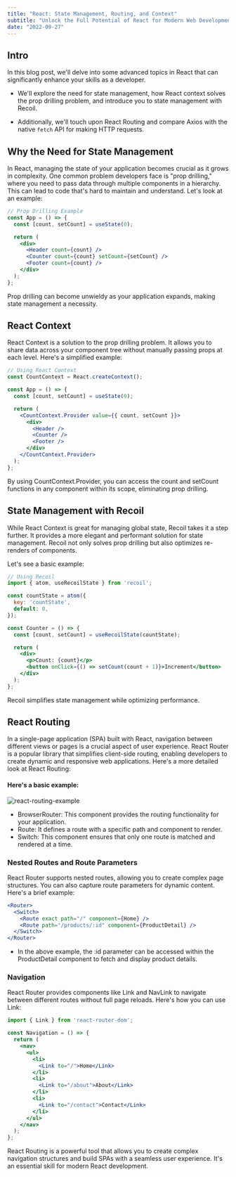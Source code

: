 ```yaml
---
title: "React: State Management, Routing, and Context"
subtitle: "Unlock the Full Potential of React for Modern Web Development"
date: "2022-09-27"
---
```


## Intro

In this blog post, we'll delve into some advanced topics in React that can significantly enhance your skills as a developer.
- We'll explore the need for state management, how React context solves the prop drilling problem, and introduce you to state management with Recoil. 

- Additionally, we'll touch upon React Routing and compare Axios with the native `fetch` API for making HTTP requests.

## Why the Need for State Management

In React, managing the state of your application becomes crucial as it grows in complexity. One common problem developers face is "prop drilling," where you need to pass data through multiple components in a hierarchy. This can lead to code that's hard to maintain and understand. Let's look at an example:

```jsx
// Prop Drilling Example
const App = () => {
  const [count, setCount] = useState(0);

  return (
    <div>
      <Header count={count} />
      <Counter count={count} setCount={setCount} />
      <Footer count={count} />
    </div>
  );
};
```

Prop drilling can become unwieldy as your application expands, making state management a necessity.

## React Context

React Context is a solution to the prop drilling problem. It allows you to share data across your component tree without manually passing props at each level. Here's a simplified example:

```jsx
// Using React Context
const CountContext = React.createContext();

const App = () => {
  const [count, setCount] = useState(0);

  return (
    <CountContext.Provider value={{ count, setCount }}>
      <div>
        <Header />
        <Counter />
        <Footer />
      </div>
    </CountContext.Provider>
  );
};
```
By using CountContext.Provider, you can access the count and setCount functions in any component within its scope, eliminating prop drilling.

## State Management with Recoil
While React Context is great for managing global state, Recoil takes it a step further. It provides a more elegant and performant solution for state management. Recoil not only solves prop drilling but also optimizes re-renders of components. 

Let's see a basic example:

```jsx
// Using Recoil
import { atom, useRecoilState } from 'recoil';

const countState = atom({
  key: 'countState',
  default: 0,
});

const Counter = () => {
  const [count, setCount] = useRecoilState(countState);

  return (
    <div>
      <p>Count: {count}</p>
      <button onClick={() => setCount(count + 1)}>Increment</button>
    </div>
  );
};
```

Recoil simplifies state management while optimizing performance.



## React Routing
In a single-page application (SPA) built with React, navigation between different views or pages is a crucial aspect of user experience. React Router is a popular library that simplifies client-side routing, enabling developers to create dynamic and responsive web applications. Here's a more detailed look at React Routing:

#### Here's a basic example:


![react-routing-example](/images/react-routing.png)


- BrowserRouter: This component provides the routing functionality for your application.
- Route: It defines a route with a specific path and component to render.
- Switch: This component ensures that only one route is matched and rendered at a time.


### Nested Routes and Route Parameters
React Router supports nested routes, allowing you to create complex page structures. You can also capture route parameters for dynamic content. Here's a brief example:

```jsx
<Router>
  <Switch>
    <Route exact path="/" component={Home} />
    <Route path="/products/:id" component={ProductDetail} />
  </Switch>
</Router>
```

- In the above example, the :id parameter can be accessed within the ProductDetail component to fetch and display product details.

### Navigation
React Router provides components like Link and NavLink to navigate between different routes without full page reloads. Here's how you can use Link:

```jsx
import { Link } from 'react-router-dom';

const Navigation = () => {
  return (
    <nav>
      <ul>
        <li>
          <Link to="/">Home</Link>
        </li>
        <li>
          <Link to="/about">About</Link>
        </li>
        <li>
          <Link to="/contact">Contact</Link>
        </li>
      </ul>
    </nav>
  );
};
```

React Routing is a powerful tool that allows you to create complex navigation structures and build SPAs with a seamless user experience. It's an essential skill for modern React development.




